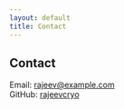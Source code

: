 ```yaml
---
layout: default
title: Contact
---
```


## Contact

Email: rajeev@example.com  
GitHub: [rajeevcryo](https://github.com/rajeevcryo)
